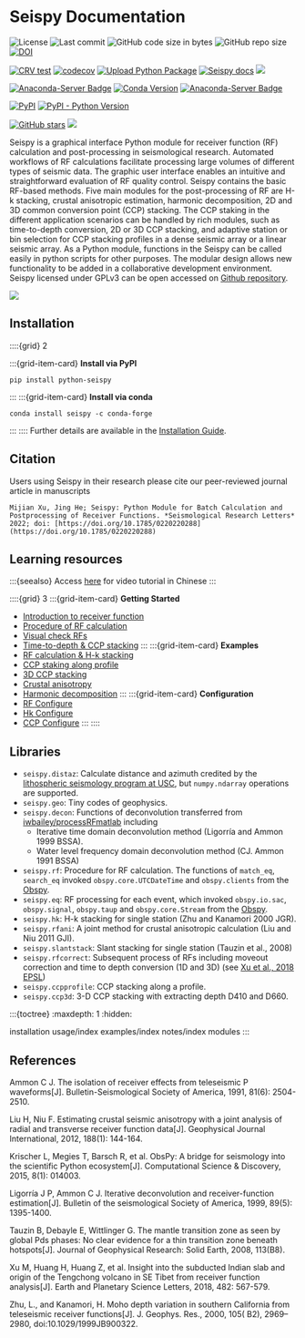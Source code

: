 <!-- .. seispy documentation master file, created by
   sphinx-quickstart on Sat Jul 18 19:55:28 2020.
   You can adapt this file completely to your liking, but it should at least
   contain the root `toctree` directive. -->

# Seispy Documentation

![License](https://img.shields.io/github/license/xumi1993/seispy)
![Last commit](https://img.shields.io/github/last-commit/xumi1993/seispy)
![GitHub code size in bytes](https://img.shields.io/github/languages/code-size/xumi1993/seispy)
![GitHub repo size](https://img.shields.io/github/repo-size/xumi1993/seispy)
[![DOI](https://zenodo.org/badge/41006349.svg)](https://zenodo.org/badge/latestdoi/41006349)

[![CRV test](https://github.com/xumi1993/seispy/actions/workflows/test.yml/badge.svg?branch=dev)](https://github.com/xumi1993/seispy/actions/workflows/test.yml)
[![codecov](https://codecov.io/gh/xumi1993/seispy/branch/dev/graph/badge.svg?token=XN3E3N6S3V)](https://codecov.io/gh/xumi1993/seispy)
[![Upload Python Package](https://github.com/xumi1993/seispy/actions/workflows/python-publish.yml/badge.svg)](https://github.com/xumi1993/seispy/actions/workflows/python-publish.yml)
[![Seispy docs](https://github.com/xumi1993/seispy/actions/workflows/doc_build.yml/badge.svg)](https://github.com/xumi1993/seispy/actions/workflows/doc_build.yml)
<a href="https://dev.azure.com/conda-forge/feedstock-builds/_build/latest?definitionId=13623&branchName=master">
  <img src="https://dev.azure.com/conda-forge/feedstock-builds/_apis/build/status/seispy-feedstock?branchName=master">
</a> 

[![Anaconda-Server Badge](https://anaconda.org/conda-forge/seispy/badges/version.svg)](https://anaconda.org/conda-forge/seispy)
[![Conda Version](https://img.shields.io/conda/vn/conda-forge/seispy.svg)](https://anaconda.org/conda-forge/seispy)
[![Anaconda-Server Badge](https://anaconda.org/conda-forge/seispy/badges/downloads.svg)](https://anaconda.org/conda-forge/seispy)

[![PyPI](https://img.shields.io/pypi/v/python-seispy)](https://pypi.org/project/python-seispy/)
[![PyPI - Python Version](https://img.shields.io/pypi/pyversions/python-seispy)](https://pypi.org/project/python-seispy/)

[![GitHub stars](https://img.shields.io/github/stars/xumi1993/seispy?style=social)](https://github.com/xumi1993/seispy)
[![](https://img.shields.io/github/forks/xumi1993/seispy?style=social)](https://github.com/xumi1993/seispy)

Seispy is a graphical interface Python module for receiver function (RF) calculation and post-processing in seismological research. Automated workflows of RF calculations facilitate processing large volumes of different types of seismic data. The graphic user interface enables an intuitive and straightforward evaluation of RF quality control. Seispy contains the basic RF-based methods. Five main modules for the post-processing of RF are H-k stacking, crustal anisotropic estimation, harmonic decomposition, 2D and 3D common conversion point (CCP) stacking. The CCP staking in the different application scenarios can be handled by rich modules, such as time-to-depth conversion, 2D or 3D CCP stacking, and adaptive station or bin selection for CCP stacking profiles in a dense seismic array or a linear seismic array. As a Python module, functions in the Seispy can be called easily in python scripts for other purposes. The modular design allows new functionality to be added in a collaborative development environment. Seispy licensed under GPLv3 can be open accessed on [Github repository](https://github.com/xumi1993/seispy).


<img src="_static/seispy_shortcut.png"/> 

## Installation

::::{grid} 2

:::{grid-item-card} **Install via PyPI**
```
pip install python-seispy
```
:::
:::{grid-item-card} **Install via conda**
```
conda install seispy -c conda-forge
```
:::
::::
Further details are available in the [Installation Guide](installation).


## Citation
Users using Seispy in their research please cite our peer-reviewed journal article in manuscripts

```{admonition} Reference
Mijian Xu, Jing He; Seispy: Python Module for Batch Calculation and Postprocessing of Receiver Functions. *Seismological Research Letters* 2022; doi: [https://doi.org/10.1785/0220220288](https://doi.org/10.1785/0220220288)
```


## Learning resources

:::{seealso}
Access [here](https://www.koushare.com/video/videodetail/14734) for video tutorial in Chinese
:::

::::{grid} 3
:::{grid-item-card} **Getting Started**
- [Introduction to receiver function](usage/PRF_Process)
- [Procedure of RF calculation](usage/rf-sta)
- [Visual check RFs](usage/pickrf)
- [Time-to-depth & CCP stacking](usage/ccp)
:::
:::{grid-item-card} **Examples**
- [RF calculation & H-k stacking](examples/ex-prf)
- [CCP staking along profile](examples/ex-ccp)
- [3D CCP stacking](examples/ex-ccp3d)
- [Crustal anisotropy](examples/ex-rfani.md)
- [Harmonic decomposition](examples/ex-harmo.md)
:::
:::{grid-item-card} **Configuration**
- [RF Configure](notes/rf_cfg)
- [Hk Configure](notes/hk_cfg)
- [CCP Configure](notes/ccp_cfg)
:::
::::

## Libraries

- `seispy.distaz`: Calculate distance and azimuth credited by the [lithospheric seismology program at USC](http://www.seis.sc.edu/software/distaz/), but `numpy.ndarray` operations are supported.
- `seispy.geo`: Tiny codes of geophysics.
- `seispy.decon`: Functions of deconvolution transferred from [iwbailey/processRFmatlab](https://github.com/iwbailey/processRFmatlab) including
  - Iterative time domain deconvolution method (Ligorría and Ammon 1999 BSSA). 
  - Water level frequency domain deconvolution method (CJ. Ammon 1991 BSSA)
- `seispy.rf`: Procedure for RF calculation. The functions of `match_eq`, `search_eq` invoked `obspy.core.UTCDateTime` and `obspy.clients` from the [Obspy](https://docs.obspy.org/).
- `seispy.eq`: RF processing for each event, which invoked `obspy.io.sac`, `obspy.signal`, `obspy.taup` and `obspy.core.Stream` from the [Obspy](https://docs.obspy.org/).
- `seispy.hk`: H-k stacking for single station (Zhu and Kanamori 2000 JGR).
- `seispy.rfani`: A joint method for crustal anisotropic calculation (Liu and Niu 2011 GJI).
- `seispy.slantstack`: Slant stacking for single station (Tauzin et al., 2008)
- `seispy.rfcorrect`: Subsequent process of RFs including moveout correction and time to depth conversion (1D and 3D) (see [Xu et al., 2018 EPSL](https://www.sciencedirect.com/science/article/pii/S0012821X17306921?via%3Dihub))
- `seispy.ccpprofile`: CCP stacking along a profile.
- `seispy.ccp3d`: 3-D CCP stacking with extracting depth D410 and D660.


:::{toctree}
:maxdepth: 1
:hidden:

installation
usage/index
examples/index
notes/index
modules
:::


## References


Ammon C J. The isolation of receiver effects from teleseismic P waveforms[J]. Bulletin-Seismological Society of America, 1991, 81(6): 2504-2510.

Liu H, Niu F. Estimating crustal seismic anisotropy with a joint analysis of radial and transverse receiver function data[J]. Geophysical Journal International, 2012, 188(1): 144-164.

Krischer L, Megies T, Barsch R, et al. ObsPy: A bridge for seismology into the scientific Python ecosystem[J]. Computational Science & Discovery, 2015, 8(1): 014003.

Ligorría J P, Ammon C J. Iterative deconvolution and receiver-function estimation[J]. Bulletin of the seismological Society of America, 1999, 89(5): 1395-1400.

Tauzin B, Debayle E, Wittlinger G. The mantle transition zone as seen by global Pds phases: No clear evidence for a thin transition zone beneath hotspots[J]. Journal of Geophysical Research: Solid Earth, 2008, 113(B8).

Xu M, Huang H, Huang Z, et al. Insight into the subducted Indian slab and origin of the Tengchong volcano in SE Tibet from receiver function analysis[J]. Earth and Planetary Science Letters, 2018, 482: 567-579.

Zhu, L., and Kanamori, H. Moho depth variation in southern California from teleseismic receiver functions[J]. J. Geophys. Res., 2000, 105( B2), 2969– 2980, doi:10.1029/1999JB900322.
